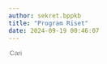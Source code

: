 ```yaml
---
author: sekret.bppkb
title: "Program Riset"
date: 2024-09-19 00:46:07
---
```


<script>
    const items = [
    {
        title: "Program Riset Tahun 2023",
        category: "Program Riset Swakelola",
        link: "https://drive.google.com/file/d/1izE6M4lntvcW0AyMwaFWnDa5h9N5WYW3/view?usp=sharing"
    },
    {
        title: "Riset Kerjasama Tahun 2023",
        category: "Program Riset Swakelola",
        link: "https://drive.google.com/file/d/1Mo6b62prG7b1STEgR-mwyaqoox2xa6KL/view?usp=sharing"
    },
    {
        title: "Program Riset Tahun 2024",
        category: "Program Riset Swakelola",
        link: "https://drive.google.com/file/d/1q4uOh8gAF51AceFDGcqwSXzgxYdQA8qB/view?usp=sharing"
    }
];
</script>

<div class="flex justify-between items-center mb-4">
    <div class="flex items-center border-2 border-green-500 rounded-lg p-2 ml-auto">
        <i class="fas fa-search text-green-500 text-xl"></i>
        <input type="text" placeholder="Cari" class="ml-2 text-green-500 text-xl outline-none" style="background: transparent; border: none;" id="searchInput">
        <div class="border-l-2 border-green-500 h-6 mx-4"></div>
        <i class="fas fa-filter text-green-500 text-xl cursor-pointer" id="categoryDropdownToggle"></i>
    </div>
    <div class="relative">
        <div id="categoryDropdown" class="absolute right-0 mt-2 w-48 bg-white border border-gray-300 rounded-lg shadow-lg hidden">
            <div id="categoryList" class="list-none p-0 m-0"></div>
        </div>
    </div>
</div>

<div class="flex flex-wrap justify-start gap-12" id="information-list"></div>

<style>
@media (max-width: 768px) {
    #information-list {
        justify-content: space-around;
    }
}
</style>

<script>
const container = document.getElementById('information-list');
const categorySet = new Set();

function renderItems(filteredItems) {
    container.innerHTML = '';
    if (filteredItems.length === 0) {
        const noResultsDiv = document.createElement('div');
        noResultsDiv.className = 'w-full text-center text-gray-500';
        noResultsDiv.textContent = 'Tidak ada hasil yang cocok';
        container.appendChild(noResultsDiv);
    } else {
        filteredItems.forEach(item => {
            const div = document.createElement('div');
            div.className = 'w-64 bg-white border border-gray-300 rounded-lg overflow-hidden shadow-lg m-2 flex flex-col';
            div.innerHTML = `
                <div class="flex items-center justify-center w-full h-48 bg-gray-200">
                    <i class="fas fa-file-pdf fa-5x text-red-600"></i>
                </div>
                <div class="p-4 bg-green-600 text-white flex-grow">
                    <p class="text-lg font-semibold">${item.title}</p>
                    <div class="flex items-center mt-2">
                        <i class="fas fa-file-alt mr-2"></i>
                        <span class="text-xs">${item.category}</span>
                    </div>
                </div>
                <a class="block p-4 bg-green-700 text-white text-center hover:bg-green-800 mt-auto no-underline" href="${item.link}" target="_blank" style="text-decoration: none;">
                    <span class="text-sm font-semibold text-white">
                        Lihat Selengkapnya
                        <i class="fas fa-arrow-right"></i>
                    </span>
                </a>
            `;
            container.appendChild(div);
        });
    }
}

items.forEach(item => {
    categorySet.add(item.category);
});

const categoryList = document.getElementById('categoryList');

const allDiv = document.createElement('div');
allDiv.className = 'pl-4 p-1 pt-2 hover:bg-gray-100 cursor-pointer text-sm';
allDiv.textContent = 'All';
allDiv.addEventListener('click', () => {
    renderItems(items);
    document.getElementById('categoryDropdown').classList.add('hidden');
    document.getElementById('categoryDropdownToggle').classList.remove('text-green-700');
});
categoryList.appendChild(allDiv);

categorySet.forEach(category => {
    const div = document.createElement('div');
    div.className = 'pl-4 p-1 hover:bg-gray-100 cursor-pointer text-sm';
    div.style.overflow = 'hidden';
    div.textContent = category;
    div.addEventListener('click', () => {
        const filteredItems = items.filter(item => item.category === category);
        renderItems(filteredItems);
        document.getElementById('categoryDropdown').classList.add('hidden');
        document.getElementById('categoryDropdownToggle').classList.remove('text-green-700');
    });
    categoryList.appendChild(div);
});

document.getElementById('categoryDropdownToggle').addEventListener('click', function(event) {
    const dropdown = document.getElementById('categoryDropdown');
    dropdown.classList.toggle('hidden');
    this.classList.toggle('text-green-700');
    event.stopPropagation();
});

document.addEventListener('click', function(event) {
    const dropdown = document.getElementById('categoryDropdown');
    const toggle = document.getElementById('categoryDropdownToggle');
    if (!dropdown.classList.contains('hidden') && !dropdown.contains(event.target) && !toggle.contains(event.target)) {
        dropdown.classList.add('hidden');
        toggle.classList.remove('text-green-700');
    }
});

document.getElementById('searchInput').addEventListener('input', function() {
    const searchTerm = this.value.toLowerCase();
    const filteredItems = items.filter(item => item.title.toLowerCase().includes(searchTerm));
    renderItems(filteredItems);
});

renderItems(items);
</script>